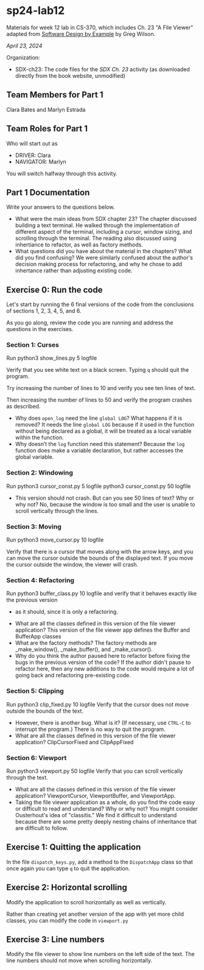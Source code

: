 # sp24-lab12
Materials for week 12 lab in CS-370, which includes Ch. 23 "A File Viewer" adapted from [Software Design by Example](https://third-bit.com/sdxpy/) by Greg Wilson.

_April 23, 2024_

Organization:
* SDX-ch23: The code files for the _SDX Ch. 23_ activity (as downloaded directly from the book website, unmodified) 

## Team Members for Part 1
Clara Bates and Marlyn Estrada

## Team Roles for Part 1
Who will start out as
* DRIVER: Clara
* NAVIGATOR: Marlyn 

You will switch halfway through this activity.

## Part 1 Documentation

Write your answers to the questions below.

* What were the main ideas from SDX chapter 23?
The chapter discussed building a text terminal. He walked through the implementation of different aspect of the terminal, including a cursor, window sizing, and scrolling through the terminal. The reading also discussed using inhertiance to refactor, as well as factory methods.
* What questions did you have about the material in the chapters? What did you find confusing?
We were similarly confused about the author's decision making process for refactoring, and why he chose to add inhertance rather than adjusting existing code.

## Exercise 0: Run the code

Let's start by running the 6 final versions of the code from 
the conclusions of sections 1, 2, 3, 4, 5, and 6.

As you go along, review the code you are running and address the questions 
in the exercises.

### Section 1: Curses
Run
    python3 show_lines.py 5 logfile

Verify that you see white text on a black screen. 
Typing `q` should quit the program.

Try increasing the number of lines to 10 and verify you see ten lines of text.

Then increasing the number of lines to 50 and verify the program crashes as described.

* Why does `open_log` need the line `global LOG`? What happens if it is removed?
It needs the line `global LOG` because if it used in the function without being declared as a global, it will be treated as a local variable within the function.
* Why doesn’t the `log` function need this statement?
Because the `log` function does make a variable declaration, but rather accesses the global variable.

### Section 2: Windowing
Run
    python3 cursor_const.py 5 logfile
    python3 cursor_const.py 50 logfile

* This version should not crash. But can you see 50 lines of text? Why or why not?
No, because the window is too small and the user is unable to scroll vertically through the lines.

### Section 3: Moving
Run 
    python3 move_cursor.py 10 logfile

Verify that there is a cursor that moves along with the arrow keys, 
and you can move the cursor outside the bounds of the displayed text.
If you move the cursor outside the window, the viewer will crash.

### Section 4: Refactoring
Run 
    python3 buffer_class.py 10 logfile
and verify that it behaves exactly like the previous version 
- as it should, since it is only a refactoring. 

* What are all the classes defined in this version of the file viewer application?
This version of the file viewer app defines the Buffer and BufferApp classes
* What are the factory methods?
The factory methods are _make_window(), _make_buffer(), and _make_cursor().
* Why do you think the author paused here to refactor before fixing the 
bugs in the previous version of the code?
If the author didn't pause to refactor here, then any new additions to the code would require a lot of going back and refactoring pre-existing code.

### Section 5: Clipping
Run
    python3 clip_fixed.py 10 logfile
Verify that the cursor does not move outside the bounds of the text.

* However, there is another bug. What is it? (If necessary, use `CTRL-C` to interrupt the program.)
There is no way to quit the program.
* What are all the classes defined in this version of the file viewer application?
ClipCursorFixed and ClipAppFixed

### Section 6: Viewport
Run
    python3 viewport.py 50 logfile
Verify that you can scroll vertically through the text.
* What are all the classes defined in this version of the file viewer application?
ViewportCursor, ViewportBuffer, and ViewportApp.
* Taking the file viewer application as a whole, do you find the code easy or difficult to read and understand? Why or why not? You might consider Ousterhout's idea of "classitis."
We find it difficult to understand because there are some pretty deeply nesting chains of inheritance that are difficult to follow.

## Exercise 1: Quitting the application

In the file `dispatch_keys.py`, add a method to the `DispatchApp` class so that once again you can type `q` to quit the application.

## Exercise 2: Horizontal scrolling

Modify the application to scroll horizontally as well as vertically.

Rather than creating yet another version of the app with 
yet more child classes, you can modify the code in `viewport.py`

## Exercise 3: Line numbers

Modify the file viewer to show line numbers on the left side of the text.
The line numbers should not move when scrolling horizontally.
